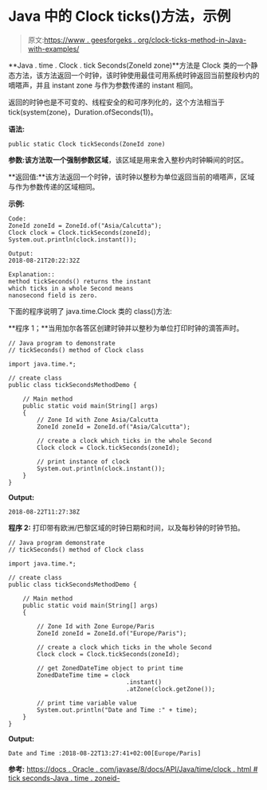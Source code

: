# Java 中的 Clock ticks()方法，示例

> 原文:[https://www . geesforgeks . org/clock-ticks-method-in-Java-with-examples/](https://www.geeksforgeeks.org/clock-tickseconds-method-in-java-with-examples/)

**Java . time . Clock . tick Seconds(ZoneId zone)**方法是 Clock 类的一个静态方法，该方法返回一个时钟，该时钟使用最佳可用系统时钟返回当前整段秒内的嘀嗒声，并且 instant zone 与作为参数传递的 instant 相同。

返回的时钟也是不可变的、线程安全的和可序列化的，这个方法相当于 tick(system(zone)，Duration.ofSeconds(1))。

**语法:**

```
public static Clock tickSeconds(ZoneId zone)
```

**参数:**该方法取一个强制参数**区域**，该区域是用来舍入整秒内时钟瞬间的时区。

**返回值:**该方法返回一个时钟，该时钟以整秒为单位返回当前的嘀嗒声，区域与作为参数传递的区域相同。

**示例:**

```
Code:
ZoneId zoneId = ZoneId.of("Asia/Calcutta");
Clock clock = Clock.tickSeconds(zoneId);
System.out.println(clock.instant());

Output:
2018-08-21T20:22:32Z

Explanation::
method tickSeconds() returns the instant 
which ticks in a whole Second means 
nanosecond field is zero.

```

下面的程序说明了 java.time.Clock 类的 class()方法:

**程序 1；**当用加尔各答区创建时钟并以整秒为单位打印时钟的滴答声时。

```
// Java program to demonstrate
// tickSeconds() method of Clock class

import java.time.*;

// create class
public class tickSecondsMethodDemo {

    // Main method
    public static void main(String[] args)
    {
        // Zone Id with Zone Asia/Calcutta
        ZoneId zoneId = ZoneId.of("Asia/Calcutta");

        // create a clock which ticks in the whole Second
        Clock clock = Clock.tickSeconds(zoneId);

        // print instance of clock
        System.out.println(clock.instant());
    }
}
```

**Output:**

```
2018-08-22T11:27:38Z

```

**程序 2:** 打印带有欧洲/巴黎区域的时钟日期和时间，以及每秒钟的时钟节拍。

```
// Java program demonstrate
// tickSeconds() method of Clock class

import java.time.*;

// create class
public class tickSecondsMethodDemo {

    // Main method
    public static void main(String[] args)
    {

        // Zone Id with Zone Europe/Paris
        ZoneId zoneId = ZoneId.of("Europe/Paris");

        // create a clock which ticks in the whole Second
        Clock clock = Clock.tickSeconds(zoneId);

        // get ZonedDateTime object to print time
        ZonedDateTime time = clock
                                 .instant()
                                 .atZone(clock.getZone());

        // print time variable value
        System.out.println("Date and Time :" + time);
    }
}
```

**Output:**

```
Date and Time :2018-08-22T13:27:41+02:00[Europe/Paris]

```

**参考:**
[https://docs . Oracle . com/javase/8/docs/API/Java/time/clock . html # tick seconds-Java . time . zoneid-](https://docs.oracle.com/javase/8/docs/api/java/time/Clock.html#tickSeconds-java.time.ZoneId-)